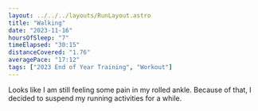 ```yaml
---
layout: ../../../layouts/RunLayout.astro
title: "Walking"
date: "2023-11-16"
hoursOfSleep: "7"
timeElapsed: "30:15"
distanceCovered: "1.76"
averagePace: "17:12"
tags: ["2023 End of Year Training", "Workout"]
---
```


Looks like I am still feeling some pain in my rolled ankle. Because of that, I decided to suspend my running activities for a while.
